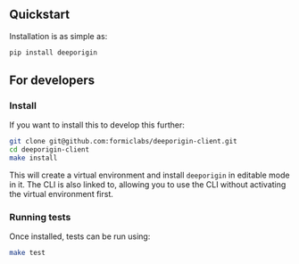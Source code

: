 
## Quickstart

Installation is as simple as:

```bash
pip install deeporigin
```

## For developers

### Install

If you want to install this to develop this further:

```bash
git clone git@github.com:formiclabs/deeporigin-client.git
cd deeporigin-client
make install
```

This will create a virtual environment and install `deeporigin` in editable mode in it. The CLI is also linked to, allowing you to use the CLI
without activating the virtual environment first. 

### Running tests

Once installed, tests can be run using:

```bash
make test
```

